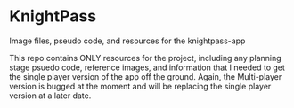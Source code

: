 # KnightPass
Image files, pseudo code, and resources for the knightpass-app

This repo contains ONLY resources for the project, including any planning stage psuedo code, reference images, and information
that I needed to get the single player version of the app off the ground.  Again, the Multi-player version is bugged at the moment
and will be replacing the single player version at a later date.  

